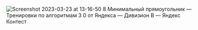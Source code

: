 ![Screenshot 2023-03-23 at 13-16-50 8  Минимальный прямоугольник — Тренировки по алгоритмам 3 0 от Яндекса — Дивизион B — Яндекс Контест](https://user-images.githubusercontent.com/88425424/227172982-21d1029b-9ec6-40ba-a143-969a23b25ac5.png)

